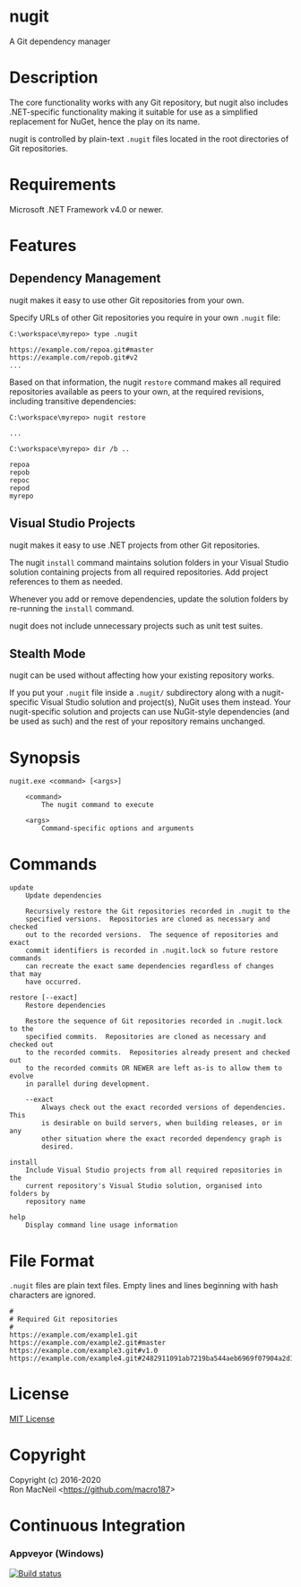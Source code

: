 nugit
=====

A Git dependency manager



Description
===========

The core functionality works with any Git repository, but nugit also includes
.NET-specific functionality making it suitable for use as a simplified
replacement for NuGet, hence the play on its name.

nugit is controlled by plain-text `.nugit` files located in the root
directories of Git repositories.



Requirements
============

Microsoft .NET Framework v4.0 or newer.



Features
========

Dependency Management
---------------------

nugit makes it easy to use other Git repositories from your own.

Specify URLs of other Git repositories you require in your own `.nugit` file:

    C:\workspace\myrepo> type .nugit

    https://example.com/repoa.git#master
    https://example.com/repob.git#v2
    ...

Based on that information, the nugit `restore` command makes all required
repositories available as peers to your own, at the required revisions,
including transitive dependencies:

    C:\workspace\myrepo> nugit restore

    ...

    C:\workspace\myrepo> dir /b ..

    repoa
    repob
    repoc
    repod
    myrepo


Visual Studio Projects
----------------------

nugit makes it easy to use .NET projects from other Git repositories.

The nugit `install` command maintains solution folders in your Visual Studio
solution containing projects from all required repositories.  Add project
references to them as needed.

Whenever you add or remove dependencies, update the solution folders by
re-running the `install` command.

nugit does not include unnecessary projects such as unit test suites.


Stealth Mode
------------

nugit can be used without affecting how your existing repository works.

If you put your `.nugit` file inside a `.nugit/` subdirectory along with a
nugit-specific Visual Studio solution and project(s), NuGit uses them instead.
Your nugit-specific solution and projects can use NuGit-style dependencies
(and be used as such) and the rest of your repository remains unchanged.



Synopsis
========

    nugit.exe <command> [<args>]

        <command>
            The nugit command to execute

        <args>
            Command-specific options and arguments



Commands
========

    update
        Update dependencies

        Recursively restore the Git repositories recorded in .nugit to the
        specified versions.  Repositories are cloned as necessary and checked
        out to the recorded versions.  The sequence of repositories and exact
        commit identifiers is recorded in .nugit.lock so future restore commands
        can recreate the exact same dependencies regardless of changes that may
        have occurred.

    restore [--exact]
        Restore dependencies

        Restore the sequence of Git repositories recorded in .nugit.lock to the
        specified commits.  Repositories are cloned as necessary and checked out
        to the recorded commits.  Repositories already present and checked out
        to the recorded commits OR NEWER are left as-is to allow them to evolve
        in parallel during development.

        --exact
            Always check out the exact recorded versions of dependencies. This
            is desirable on build servers, when building releases, or in any
            other situation where the exact recorded dependency graph is
            desired.

    install
        Include Visual Studio projects from all required repositories in the
        current repository's Visual Studio solution, organised into folders by
        repository name

    help
        Display command line usage information



File Format
===========

`.nugit` files are plain text files.  Empty lines and lines beginning with
hash characters are ignored.

    #
    # Required Git repositories
    #
    https://example.com/example1.git
    https://example.com/example2.git#master
    https://example.com/example3.git#v1.0
    https://example.com/example4.git#2482911091ab7219ba544aeb6969f07904a2d1b0



License
=======

[MIT License](https://github.com/macro187/nugit/blob/master/license.txt)



Copyright
=========

Copyright (c) 2016-2020  
Ron MacNeil \<<https://github.com/macro187>\>  



Continuous Integration
======================

### Appveyor (Windows)

[![Build status](https://ci.appveyor.com/api/projects/status/f3ng94vkp9kqkska?svg=true)](https://ci.appveyor.com/project/macro187/nugit)

